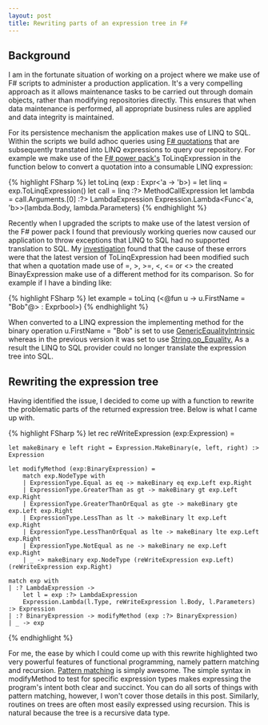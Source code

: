 ```yaml
---
layout: post
title: Rewriting parts of an expression tree in F#
---
```


## Background

I am in the fortunate situation of working on a project where we make use of F# scripts to administer a production application. It's a very compelling approach as it allows maintenance tasks to be carried out through domain objects, rather than modifying repositories directly. This ensures that when data maintenance is performed, all appropriate business rules are applied and data integrity is maintained.

For its persistence mechanism the application makes use of LINQ to SQL. Within the scripts we build adhoc queries using [F# quotations](http://msdn.microsoft.com/en-us/library/dd233212.aspx) that are subsequently transtated into LINQ expressions to query our repository. For example we make use of the [F# power pack's](http://fsharppowerpack.codeplex.com/) ToLinqExpression in the function below to convert a quotation into a consumable LINQ expression:

{% highlight FSharp %}
let toLinq (exp : Expr<'a -> 'b>) =
    let linq = exp.ToLinqExpression()
    let call = linq :?> MethodCallExpression
    let lambda = call.Arguments.[0] :?> LambdaExpression
    Expression.Lambda<Func<'a, 'b>>(lambda.Body, lambda.Parameters)
{% endhighlight %}

Recently when I upgraded the scripts to make use of the latest version of the F# power pack I found that previously working queries now caused our application to throw exceptions that LINQ to SQL had no supported translation to SQL. My [investigation](http://stackoverflow.com/questions/6434762/f-power-pack-linq-issue) found that the cause of these errors were that the latest version of ToLinqExpression had been modified such that when a quotation made use of =, >, >=, <, <= or <> the created BinayExpression make use of a different method for its comparison. So for example if I have a binding like:

{% highlight FSharp %}
let example = toLinq (<@fun u -> u.FirstName = "Bob"@> : Expr<Account->bool>)
{% endhighlight %}

When converted to a LINQ expression the implementing method for the binary operation u.FirstName = "Bob" is set to use [GenericEqualityIntrinsic](http://msdn.microsoft.com/en-us/library/ee806482.aspx) whereas in the previous version it was set to use [String.op_Equality.](http://msdn.microsoft.com/en-us/library/system.string.op_equality(v=VS.100).aspx) As a result the LINQ to SQL provider could no longer translate the expression tree into SQL.

## Rewriting the expression tree

Having identified the issue, I decided to come up with a function to rewrite the problematic parts of the returned expression tree. Below is what I came up with.

{% highlight FSharp %}
let rec reWriteExpression  (exp:Expression) =

    let makeBinary e left right = Expression.MakeBinary(e, left, right) :> Expression

    let modifyMethod (exp:BinaryExpression) =
        match exp.NodeType with
        | ExpressionType.Equal as eq -> makeBinary eq exp.Left exp.Right
        | ExpressionType.GreaterThan as gt -> makeBinary gt exp.Left exp.Right
        | ExpressionType.GreaterThanOrEqual as gte -> makeBinary gte exp.Left exp.Right
        | ExpressionType.LessThan as lt -> makeBinary lt exp.Left exp.Right
        | ExpressionType.LessThanOrEqual as lte -> makeBinary lte exp.Left exp.Right
        | ExpressionType.NotEqual as ne -> makeBinary ne exp.Left exp.Right
        | _ -> makeBinary exp.NodeType (reWriteExpression exp.Left) (reWriteExpression exp.Right)

    match exp with
    | :? LambdaExpression ->
        let l = exp :?> LambdaExpression
        Expression.Lambda(l.Type, reWriteExpression l.Body, l.Parameters) :> Expression
    | :? BinaryExpression -> modifyMethod (exp :?> BinaryExpression)
    | _ -> exp
{% endhighlight %}

For me, the ease by which I could come up with this rewrite highlighted two very powerful features of functional programming, namely pattern matching and recursion. [Pattern matching](http://msdn.microsoft.com/en-us/library/dd233242.aspx) is simply awesome. The simple syntax in modifyMethod to test for specific expression types makes expressing the program's intent both clear and succinct. You can do all sorts of things with pattern matching, however, I won't cover those details in this post. Similarly, routines on trees are often most easily expressed using recursion. This is natural because the tree is a recursive data type.


